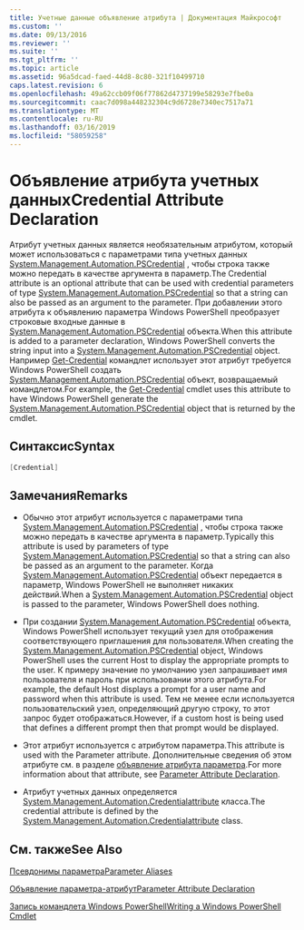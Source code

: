 ```yaml
---
title: Учетные данные объявление атрибута | Документация Майкрософт
ms.custom: ''
ms.date: 09/13/2016
ms.reviewer: ''
ms.suite: ''
ms.tgt_pltfrm: ''
ms.topic: article
ms.assetid: 96a5dcad-faed-44d8-8c80-321f10499710
caps.latest.revision: 6
ms.openlocfilehash: 49a62ccb09f06f77862d4737199e58293e7fbe0a
ms.sourcegitcommit: caac7d098a448232304c9d6728e7340ec7517a71
ms.translationtype: MT
ms.contentlocale: ru-RU
ms.lasthandoff: 03/16/2019
ms.locfileid: "58059258"
---
```

# <a name="credential-attribute-declaration"></a><span data-ttu-id="59905-102">Объявление атрибута учетных данных</span><span class="sxs-lookup"><span data-stu-id="59905-102">Credential Attribute Declaration</span></span>

<span data-ttu-id="59905-103">Атрибут учетных данных является необязательным атрибутом, который может использоваться с параметрами типа учетных данных [System.Management.Automation.PSCredential](/dotnet/api/System.Management.Automation.PSCredential) , чтобы строка также можно передать в качестве аргумента в параметр.</span><span class="sxs-lookup"><span data-stu-id="59905-103">The Credential attribute is an optional attribute that can be used with credential parameters of type [System.Management.Automation.PSCredential](/dotnet/api/System.Management.Automation.PSCredential) so that a string can also be passed as an argument to the parameter.</span></span> <span data-ttu-id="59905-104">При добавлении этого атрибута к объявлению параметра Windows PowerShell преобразует строковые входные данные в [System.Management.Automation.PSCredential](/dotnet/api/System.Management.Automation.PSCredential) объекта.</span><span class="sxs-lookup"><span data-stu-id="59905-104">When this attribute is added to a parameter declaration, Windows PowerShell converts the string input into a [System.Management.Automation.PSCredential](/dotnet/api/System.Management.Automation.PSCredential) object.</span></span> <span data-ttu-id="59905-105">Например [Get-Credential](/powershell/module/Microsoft.PowerShell.Security/Get-Credential) командлет использует этот атрибут требуется Windows PowerShell создать [System.Management.Automation.PSCredential](/dotnet/api/System.Management.Automation.PSCredential) объект, возвращаемый командлетом.</span><span class="sxs-lookup"><span data-stu-id="59905-105">For example, the [Get-Credential](/powershell/module/Microsoft.PowerShell.Security/Get-Credential) cmdlet uses this attribute to have Windows PowerShell generate the [System.Management.Automation.PSCredential](/dotnet/api/System.Management.Automation.PSCredential) object that is returned by the cmdlet.</span></span>

## <a name="syntax"></a><span data-ttu-id="59905-106">Синтаксис</span><span class="sxs-lookup"><span data-stu-id="59905-106">Syntax</span></span>

```csharp
[Credential]
```

## <a name="remarks"></a><span data-ttu-id="59905-107">Замечания</span><span class="sxs-lookup"><span data-stu-id="59905-107">Remarks</span></span>

- <span data-ttu-id="59905-108">Обычно этот атрибут используется с параметрами типа [System.Management.Automation.PSCredential](/dotnet/api/System.Management.Automation.PSCredential) , чтобы строка также можно передать в качестве аргумента в параметр.</span><span class="sxs-lookup"><span data-stu-id="59905-108">Typically this attribute is used by parameters of type [System.Management.Automation.PSCredential](/dotnet/api/System.Management.Automation.PSCredential) so that a string can also be passed as an argument to the parameter.</span></span> <span data-ttu-id="59905-109">Когда [System.Management.Automation.PSCredential](/dotnet/api/System.Management.Automation.PSCredential) объект передается в параметр, Windows PowerShell не выполняет никаких действий.</span><span class="sxs-lookup"><span data-stu-id="59905-109">When a [System.Management.Automation.PSCredential](/dotnet/api/System.Management.Automation.PSCredential) object is passed to the parameter, Windows PowerShell does nothing.</span></span>

- <span data-ttu-id="59905-110">При создании [System.Management.Automation.PSCredential](/dotnet/api/System.Management.Automation.PSCredential) объекта, Windows PowerShell использует текущий узел для отображения соответствующего приглашения для пользователя.</span><span class="sxs-lookup"><span data-stu-id="59905-110">When creating the [System.Management.Automation.PSCredential](/dotnet/api/System.Management.Automation.PSCredential) object, Windows PowerShell uses the current Host to display the appropriate prompts to the user.</span></span> <span data-ttu-id="59905-111">К примеру значение по умолчанию узел запрашивает имя пользователя и пароль при использовании этого атрибута.</span><span class="sxs-lookup"><span data-stu-id="59905-111">For example, the default Host displays a prompt for a user name and password when this attribute is used.</span></span> <span data-ttu-id="59905-112">Тем не менее если используется пользовательский узел, определяющий другую строку, то этот запрос будет отображаться.</span><span class="sxs-lookup"><span data-stu-id="59905-112">However, if a custom host is being used that defines a different prompt then that prompt would be displayed.</span></span>

- <span data-ttu-id="59905-113">Этот атрибут используется с атрибутом параметра.</span><span class="sxs-lookup"><span data-stu-id="59905-113">This attribute is used with the Parameter attribute.</span></span> <span data-ttu-id="59905-114">Дополнительные сведения об этом атрибуте см. в разделе [объявление атрибута параметра](./parameter-attribute-declaration.md).</span><span class="sxs-lookup"><span data-stu-id="59905-114">For more information about that attribute, see [Parameter Attribute Declaration](./parameter-attribute-declaration.md).</span></span>

- <span data-ttu-id="59905-115">Атрибут учетных данных определяется [System.Management.Automation.Credentialattribute](/dotnet/api/System.Management.Automation.CredentialAttribute) класса.</span><span class="sxs-lookup"><span data-stu-id="59905-115">The credential attribute is defined by the [System.Management.Automation.Credentialattribute](/dotnet/api/System.Management.Automation.CredentialAttribute) class.</span></span>

## <a name="see-also"></a><span data-ttu-id="59905-116">См. также</span><span class="sxs-lookup"><span data-stu-id="59905-116">See Also</span></span>

[<span data-ttu-id="59905-117">Псевдонимы параметра</span><span class="sxs-lookup"><span data-stu-id="59905-117">Parameter Aliases</span></span>](./parameter-aliases.md)

[<span data-ttu-id="59905-118">Объявление параметра-атрибут</span><span class="sxs-lookup"><span data-stu-id="59905-118">Parameter Attribute Declaration</span></span>](./parameter-attribute-declaration.md)

[<span data-ttu-id="59905-119">Запись командлета Windows PowerShell</span><span class="sxs-lookup"><span data-stu-id="59905-119">Writing a Windows PowerShell Cmdlet</span></span>](./writing-a-windows-powershell-cmdlet.md)
